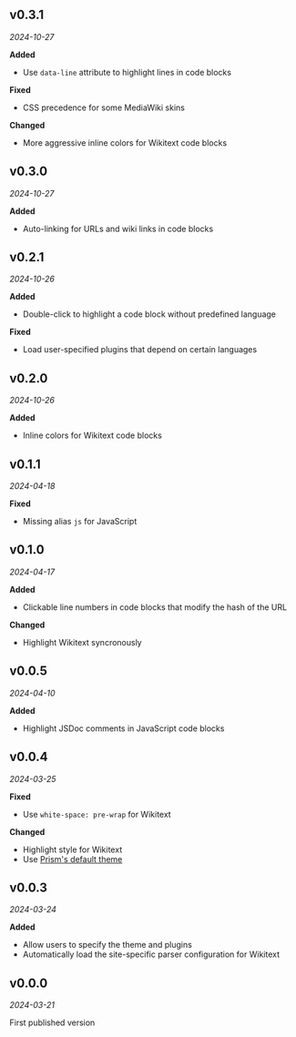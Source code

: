 ## v0.3.1

*2024-10-27*

**Added**

- Use `data-line` attribute to highlight lines in code blocks

**Fixed**

- CSS precedence for some MediaWiki skins

**Changed**

- More aggressive inline colors for Wikitext code blocks

## v0.3.0

*2024-10-27*

**Added**

- Auto-linking for URLs and wiki links in code blocks

## v0.2.1

*2024-10-26*

**Added**

- Double-click to highlight a code block without predefined language

**Fixed**

- Load user-specified plugins that depend on certain languages

## v0.2.0

*2024-10-26*

**Added**

- Inline colors for Wikitext code blocks

## v0.1.1

*2024-04-18*

**Fixed**

- Missing alias `js` for JavaScript

## v0.1.0

*2024-04-17*

**Added**

- Clickable line numbers in code blocks that modify the hash of the URL

**Changed**

- Highlight Wikitext syncronously

## v0.0.5

*2024-04-10*

**Added**

- Highlight JSDoc comments in JavaScript code blocks

## v0.0.4

*2024-03-25*

**Fixed**

- Use `white-space: pre-wrap` for Wikitext

**Changed**

- Highlight style for Wikitext
- Use [Prism's default theme](https://github.com/PrismJS/prism/blob/master/themes/prism.css)

## v0.0.3

*2024-03-24*

**Added**

- Allow users to specify the theme and plugins
- Automatically load the site-specific parser configuration for Wikitext

## v0.0.0

*2024-03-21*

First published version
